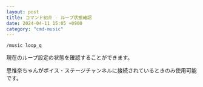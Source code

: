 ```yaml
---
layout: post
title: コマンド紹介 - ループ状態確認
date: 2024-04-11 15:05 +0900
category: "cmd-music"
---
```


`/music loop_q`

現在のループ設定の状態を確認することができます。

思惟奈ちゃんがボイス・ステージチャンネルに接続されているときのみ使用可能です。
